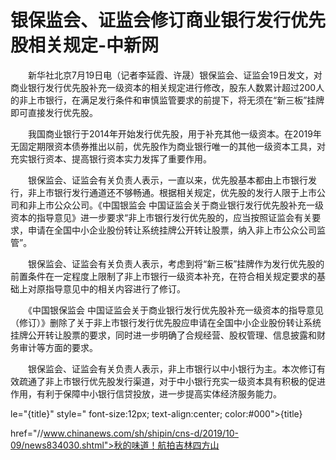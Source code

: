 # 银保监会、证监会修订商业银行发行优先股相关规定-中新网

　　新华社北京7月19日电（记者李延霞、许晟）银保监会、证监会19日发文，对商业银行发行优先股补充一级资本的相关规定进行修改，股东人数累计超过200人的非上市银行，在满足发行条件和审慎监管要求的前提下，将无须在“新三板”挂牌即可直接发行优先股。

　　我国商业银行于2014年开始发行优先股，用于补充其他一级资本。在2019年无固定期限资本债券推出以前，优先股作为商业银行唯一的其他一级资本工具，对充实银行资本、提高银行资本实力发挥了重要作用。

　　银保监会、证监会有关负责人表示，一直以来，优先股基本都由上市银行发行，非上市银行发行通道还不够畅通。根据相关规定，优先股的发行人限于上市公司和非上市公众公司。《中国银监会 中国证监会关于商业银行发行优先股补充一级资本的指导意见》进一步要求“非上市银行发行优先股的，应当按照证监会有关要求，申请在全国中小企业股份转让系统挂牌公开转让股票，纳入非上市公众公司监管”。

　　银保监会、证监会有关负责人表示，考虑到将“新三板”挂牌作为发行优先股的前置条件在一定程度上限制了非上市银行一级资本补充，在符合相关规定要求的基础上对原指导意见中的相关内容进行了修订。

　　《中国银保监会 中国证监会关于商业银行发行优先股补充一级资本的指导意见（修订）》删除了关于非上市银行发行优先股应申请在全国中小企业股份转让系统挂牌公开转让股票的要求，同时进一步明确了合规经营、股权管理、信息披露和财务审计等方面的要求。

　　银保监会、证监会有关负责人表示，非上市银行以中小银行为主。本次修订有效疏通了非上市银行优先股发行渠道，对于中小银行充实一级资本具有积极的促进作用，有利于保障中小银行信贷投放，进一步提高实体经济服务能力。

le="{title}" style=" font-size:12px; text-align:center; color:#000">{title}

href="//www.chinanews.com/sh/shipin/cns-d/2019/10-09/news834030.shtml">秋的味道！航拍吉林四方山
